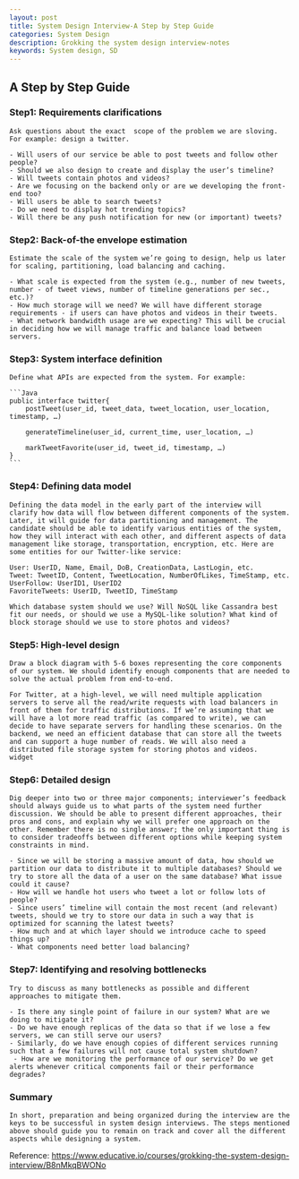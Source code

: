 ```yaml
---
layout: post
title: System Design Interview-A Step by Step Guide
categories: System Design
description: Grokking the system design interview-notes
keywords: System design, SD
---
```


## A Step by Step Guide

### Step1: Requirements clarifications

    Ask questions about the exact  scope of the problem we are sloving. For example: design a twitter.
    
    - Will users of our service be able to post tweets and follow other people?
    - Should we also design to create and display the user’s timeline?
    - Will tweets contain photos and videos?
    - Are we focusing on the backend only or are we developing the front-end too?
    - Will users be able to search tweets?
    - Do we need to display hot trending topics?
    - Will there be any push notification for new (or important) tweets?

### Step2: Back-of-the envelope estimation

    Estimate the scale of the system we’re going to design, help us later for scaling, partitioning, load balancing and caching.
    
    - What scale is expected from the system (e.g., number of new tweets, number - of tweet views, number of timeline generations per sec., etc.)?
    - How much storage will we need? We will have different storage requirements - if users can have photos and videos in their tweets.
    - What network bandwidth usage are we expecting? This will be crucial in deciding how we will manage traffic and balance load between servers.

### Step3: System interface definition

    Define what APIs are expected from the system. For example:

    ```Java
    public interface twitter{
        postTweet(user_id, tweet_data, tweet_location, user_location, timestamp, …)  

        generateTimeline(user_id, current_time, user_location, …)  

        markTweetFavorite(user_id, tweet_id, timestamp, …)  
    }
    ```

### Step4: Defining data model

    Defining the data model in the early part of the interview will clarify how data will flow between different components of the system. Later, it will guide for data partitioning and management. The candidate should be able to identify various entities of the system, how they will interact with each other, and different aspects of data management like storage, transportation, encryption, etc. Here are some entities for our Twitter-like service:

    User: UserID, Name, Email, DoB, CreationData, LastLogin, etc.
    Tweet: TweetID, Content, TweetLocation, NumberOfLikes, TimeStamp, etc.
    UserFollow: UserID1, UserID2
    FavoriteTweets: UserID, TweetID, TimeStamp

    Which database system should we use? Will NoSQL like Cassandra best fit our needs, or should we use a MySQL-like solution? What kind of block storage should we use to store photos and videos?

### Step5: High-level design

    Draw a block diagram with 5-6 boxes representing the core components of our system. We should identify enough components that are needed to solve the actual problem from end-to-end.

    For Twitter, at a high-level, we will need multiple application servers to serve all the read/write requests with load balancers in front of them for traffic distributions. If we’re assuming that we will have a lot more read traffic (as compared to write), we can decide to have separate servers for handling these scenarios. On the backend, we need an efficient database that can store all the tweets and can support a huge number of reads. We will also need a distributed file storage system for storing photos and videos.
    widget

### Step6: Detailed design

    Dig deeper into two or three major components; interviewer’s feedback should always guide us to what parts of the system need further discussion. We should be able to present different approaches, their pros and cons, and explain why we will prefer one approach on the other. Remember there is no single answer; the only important thing is to consider tradeoffs between different options while keeping system constraints in mind.

    - Since we will be storing a massive amount of data, how should we partition our data to distribute it to multiple databases? Should we try to store all the data of a user on the same database? What issue could it cause?
    - How will we handle hot users who tweet a lot or follow lots of people?
    - Since users’ timeline will contain the most recent (and relevant) tweets, should we try to store our data in such a way that is optimized for scanning the latest tweets?
    - How much and at which layer should we introduce cache to speed things up?
    - What components need better load balancing?


### Step7: Identifying and resolving bottlenecks

    Try to discuss as many bottlenecks as possible and different approaches to mitigate them.

    - Is there any single point of failure in our system? What are we doing to mitigate it?
    - Do we have enough replicas of the data so that if we lose a few servers, we can still serve our users?
    - Similarly, do we have enough copies of different services running such that a few failures will not cause total system shutdown?
     - How are we monitoring the performance of our service? Do we get alerts whenever critical components fail or their performance degrades?

### Summary

    In short, preparation and being organized during the interview are the keys to be successful in system design interviews. The steps mentioned above should guide you to remain on track and cover all the different aspects while designing a system.

Reference: <https://www.educative.io/courses/grokking-the-system-design-interview/B8nMkqBWONo>